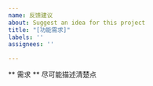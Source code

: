 ```yaml
---
name: 反馈建议
about: Suggest an idea for this project
title: "[功能需求]"
labels: ''
assignees: ''

---
```


** 需求 **
尽可能描述清楚点
